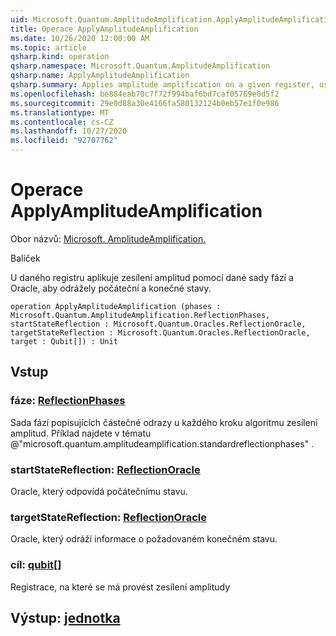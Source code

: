 ```yaml
---
uid: Microsoft.Quantum.AmplitudeAmplification.ApplyAmplitudeAmplification
title: Operace ApplyAmplitudeAmplification
ms.date: 10/26/2020 12:00:00 AM
ms.topic: article
qsharp.kind: operation
qsharp.namespace: Microsoft.Quantum.AmplitudeAmplification
qsharp.name: ApplyAmplitudeAmplification
qsharp.summary: Applies amplitude amplification on a given register, using a given set of phases and oracles to reflect about the initial and final states.
ms.openlocfilehash: be884eab70c7f72f994baf6bd7caf05769e0d5f2
ms.sourcegitcommit: 29e0d88a30e4166fa580132124b0eb57e1f0e986
ms.translationtype: MT
ms.contentlocale: cs-CZ
ms.lasthandoff: 10/27/2020
ms.locfileid: "92707762"
---
```

# <a name="applyamplitudeamplification-operation"></a>Operace ApplyAmplitudeAmplification

Obor názvů: [Microsoft. AmplitudeAmplification.](xref:Microsoft.Quantum.AmplitudeAmplification)

Balíček [](https://nuget.org/packages/)


U daného registru aplikuje zesílení amplitud pomocí dané sady fází a Oracle, aby odrážely počáteční a konečné stavy.

```qsharp
operation ApplyAmplitudeAmplification (phases : Microsoft.Quantum.AmplitudeAmplification.ReflectionPhases, startStateReflection : Microsoft.Quantum.Oracles.ReflectionOracle, targetStateReflection : Microsoft.Quantum.Oracles.ReflectionOracle, target : Qubit[]) : Unit
```


## <a name="input"></a>Vstup

### <a name="phases--reflectionphases"></a>fáze: [ReflectionPhases](xref:Microsoft.Quantum.AmplitudeAmplification.ReflectionPhases)

Sada fází popisujících částečné odrazy u každého kroku algoritmu zesílení amplitud. Příklad najdete v tématu @"microsoft.quantum.amplitudeamplification.standardreflectionphases" .


### <a name="startstatereflection--reflectionoracle"></a>startStateReflection: [ReflectionOracle](xref:Microsoft.Quantum.Oracles.ReflectionOracle)

Oracle, který odpovídá počátečnímu stavu.


### <a name="targetstatereflection--reflectionoracle"></a>targetStateReflection: [ReflectionOracle](xref:Microsoft.Quantum.Oracles.ReflectionOracle)

Oracle, který odráží informace o požadovaném konečném stavu.


### <a name="target--qubit"></a>cíl: [qubit](xref:microsoft.quantum.lang-ref.qubit)[]

Registrace, na které se má provést zesílení amplitudy



## <a name="output--unit"></a>Výstup: [jednotka](xref:microsoft.quantum.lang-ref.unit)


